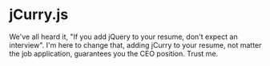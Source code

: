 # jCurry.js
We've all heard it, "If you add jQuery to your resume, don't expect an interview". I'm here to change that, adding jCurry to your resume, not matter the job application, guarantees you the CEO position. Trust me.
